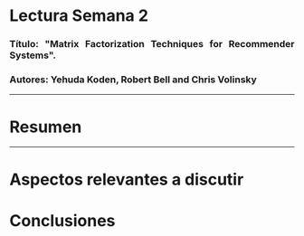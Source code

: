 <div style="text-align: justify">

# Lectura Semana 2
### Título: "Matrix Factorization Techniques for Recommender Systems".
### Autores: Yehuda Koden, Robert Bell and Chris Volinsky
------------

# Resumen



------------
# Aspectos relevantes a discutir


# Conclusiones




</div>